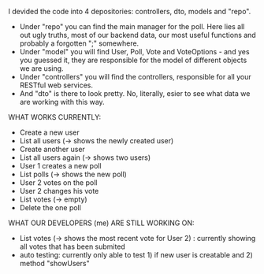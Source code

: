 I devided the code into 4 depositories: controllers, dto, models and "repo".

- Under "repo" you can find the main manager for the poll. Here lies all out ugly truths, most of our backend data, our most useful functions and probably a forgotten ";" somewhere.
- Under "model" you will find User, Poll, Vote and VoteOptions - and yes you guessed it, they are responsible for the model of different objects we are using.
- Under "controllers" you will find the controllers, responsible for all your RESTful web services.
- And "dto" is there to look pretty. No, literally, esier to see what data we are working with this way.

WHAT WORKS CURRENTLY:
- Create a new user
- List all users (-> shows the newly created user)
- Create another user
- List all users again (-> shows two users)
- User 1 creates a new poll
- List polls (-> shows the new poll)
- User 2 votes on the poll
- User 2 changes his vote
- List votes (-> empty)
- Delete the one poll

WHAT OUR DEVELOPERS (me) ARE STILL WORKING ON:
- List votes (-> shows the most recent vote for User 2) : currently showing all votes that has been submited
- auto testing: currently only able to test 1) if new user is creatable and 2) method "showUsers"
